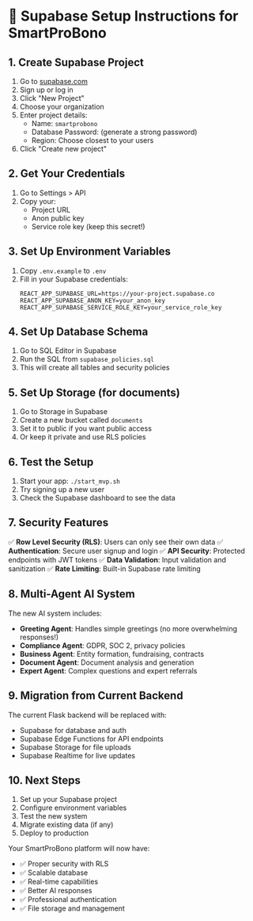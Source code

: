 # 🔐 Supabase Setup Instructions for SmartProBono

## 1. Create Supabase Project

1. Go to [supabase.com](https://supabase.com)
2. Sign up or log in
3. Click "New Project"
4. Choose your organization
5. Enter project details:
   - Name: `smartprobono`
   - Database Password: (generate a strong password)
   - Region: Choose closest to your users
6. Click "Create new project"

## 2. Get Your Credentials

1. Go to Settings > API
2. Copy your:
   - Project URL
   - Anon public key
   - Service role key (keep this secret!)

## 3. Set Up Environment Variables

1. Copy `.env.example` to `.env`
2. Fill in your Supabase credentials:
   ```
   REACT_APP_SUPABASE_URL=https://your-project.supabase.co
   REACT_APP_SUPABASE_ANON_KEY=your_anon_key
   REACT_APP_SUPABASE_SERVICE_ROLE_KEY=your_service_role_key
   ```

## 4. Set Up Database Schema

1. Go to SQL Editor in Supabase
2. Run the SQL from `supabase_policies.sql`
3. This will create all tables and security policies

## 5. Set Up Storage (for documents)

1. Go to Storage in Supabase
2. Create a new bucket called `documents`
3. Set it to public if you want public access
4. Or keep it private and use RLS policies

## 6. Test the Setup

1. Start your app: `./start_mvp.sh`
2. Try signing up a new user
3. Check the Supabase dashboard to see the data

## 7. Security Features

✅ **Row Level Security (RLS)**: Users can only see their own data
✅ **Authentication**: Secure user signup and login
✅ **API Security**: Protected endpoints with JWT tokens
✅ **Data Validation**: Input validation and sanitization
✅ **Rate Limiting**: Built-in Supabase rate limiting

## 8. Multi-Agent AI System

The new AI system includes:
- **Greeting Agent**: Handles simple greetings (no more overwhelming responses!)
- **Compliance Agent**: GDPR, SOC 2, privacy policies
- **Business Agent**: Entity formation, fundraising, contracts
- **Document Agent**: Document analysis and generation
- **Expert Agent**: Complex questions and expert referrals

## 9. Migration from Current Backend

The current Flask backend will be replaced with:
- Supabase for database and auth
- Supabase Edge Functions for API endpoints
- Supabase Storage for file uploads
- Supabase Realtime for live updates

## 10. Next Steps

1. Set up your Supabase project
2. Configure environment variables
3. Test the new system
4. Migrate existing data (if any)
5. Deploy to production

Your SmartProBono platform will now have:
- ✅ Proper security with RLS
- ✅ Scalable database
- ✅ Real-time capabilities
- ✅ Better AI responses
- ✅ Professional authentication
- ✅ File storage and management
